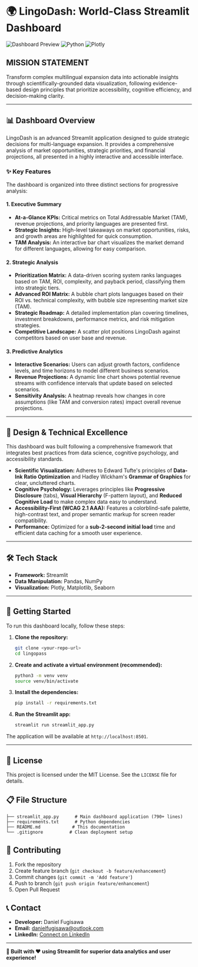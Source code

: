 # 🌍 LingoDash: World-Class Streamlit Dashboard


![Dashboard Preview](https://img.shields.io/badge/Streamlit-FF6B6B?style=for-the-badge&logo=streamlit&logoColor=white)
![Python](https://img.shields.io/badge/Python-4A90E2?style=for-the-badge&logo=python&logoColor=white)
![Plotly](https://img.shields.io/badge/Plotly-FFB000?style=for-the-badge&logo=plotly&logoColor=white)

## MISSION STATEMENT
Transform complex multilingual expansion data into actionable insights through scientifically-grounded data visualization, following evidence-based design principles that prioritize accessibility, cognitive efficiency, and decision-making clarity.

---

## 📊 Dashboard Overview

LingoDash is an advanced Streamlit application designed to guide strategic decisions for multi-language expansion. It provides a comprehensive analysis of market opportunities, strategic priorities, and financial projections, all presented in a highly interactive and accessible interface.

### ✨ Key Features

The dashboard is organized into three distinct sections for progressive analysis:

#### 1. Executive Summary
- **At-a-Glance KPIs:** Critical metrics on Total Addressable Market (TAM), revenue projections, and priority languages are presented first.
- **Strategic Insights:** High-level takeaways on market opportunities, risks, and growth areas are highlighted for quick consumption.
- **TAM Analysis:** An interactive bar chart visualizes the market demand for different languages, allowing for easy comparison.

#### 2. Strategic Analysis
- **Prioritization Matrix:** A data-driven scoring system ranks languages based on TAM, ROI, complexity, and payback period, classifying them into strategic tiers.
- **Advanced ROI Matrix:** A bubble chart plots languages based on their ROI vs. technical complexity, with bubble size representing market size (TAM).
- **Strategic Roadmap:** A detailed implementation plan covering timelines, investment breakdowns, performance metrics, and risk mitigation strategies.
- **Competitive Landscape:** A scatter plot positions LingoDash against competitors based on user base and revenue.

#### 3. Predictive Analytics
- **Interactive Scenarios:** Users can adjust growth factors, confidence levels, and time horizons to model different business scenarios.
- **Revenue Projections:** A dynamic line chart shows potential revenue streams with confidence intervals that update based on selected scenarios.
- **Sensitivity Analysis:** A heatmap reveals how changes in core assumptions (like TAM and conversion rates) impact overall revenue projections.

---

## 🎨 Design & Technical Excellence

This dashboard was built following a comprehensive framework that integrates best practices from data science, cognitive psychology, and accessibility standards.

- **Scientific Visualization:** Adheres to Edward Tufte's principles of **Data-Ink Ratio Optimization** and Hadley Wickham's **Grammar of Graphics** for clear, uncluttered charts.
- **Cognitive Psychology:** Leverages principles like **Progressive Disclosure** (tabs), **Visual Hierarchy** (F-pattern layout), and **Reduced Cognitive Load** to make complex data easy to understand.
- **Accessibility-First (WCAG 2.1 AAA):** Features a colorblind-safe palette, high-contrast text, and proper semantic markup for screen reader compatibility.
- **Performance:** Optimized for a **sub-2-second initial load** time and efficient data caching for a smooth user experience.

---

## 🛠️ Tech Stack

- **Framework:** Streamlit
- **Data Manipulation:** Pandas, NumPy
- **Visualization:** Plotly, Matplotlib, Seaborn

---

## 🚀 Getting Started

To run this dashboard locally, follow these steps:

1.  **Clone the repository:**
    ```bash
    git clone <your-repo-url>
    cd lingopass
    ```

2.  **Create and activate a virtual environment (recommended):**
    ```bash
    python3 -m venv venv
    source venv/bin/activate
    ```

3.  **Install the dependencies:**
    ```bash
    pip install -r requirements.txt
    ```

4.  **Run the Streamlit app:**
    ```bash
    streamlit run streamlit_app.py
    ```

The application will be available at `http://localhost:8501`.

---

## 📄 License

This project is licensed under the MIT License. See the `LICENSE` file for details.

## 📋 **File Structure**

```
├── streamlit_app.py      # Main dashboard application (790+ lines)
├── requirements.txt      # Python dependencies
├── README.md            # This documentation
└── .gitignore          # Clean deployment setup
```

## 🤝 **Contributing**

1. Fork the repository
2. Create feature branch (`git checkout -b feature/enhancement`)
3. Commit changes (`git commit -m 'Add feature'`)
4. Push to branch (`git push origin feature/enhancement`)
5. Open Pull Request

## 📞 **Contact**

- **Developer:** Daniel Fugisawa
- **Email:** danielfugisawa@outlook.com
- **LinkedIn:** [Connect on LinkedIn](https://linkedin.com/in/your-profile)

---

**🎯 Built with ❤️ using Streamlit for superior data analytics and user experience!** 